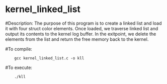 # kernel_linked_list

#Description: 
		The purpose of this program is to create a linked list and 
		load it with four struct color elements. Once loaded, we traverse
	    linked list and output its contents to the kernel log buffer.
		In the exitpoint, we delete the elements from the list and return
	    the free memory back to the kernel.

#To compile: 

        gcc kernel_linked_list.c -o kll


#To execute: 
    
        ./kll
